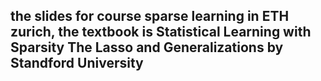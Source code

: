 ## the slides for course sparse learning in ETH zurich, the textbook is Statistical Learning with Sparsity The Lasso and Generalizations by Standford University
